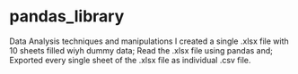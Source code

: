 # pandas_library
Data Analysis techniques and manipulations
I created a single .xlsx file with 10 sheets filled wiyh dummy data;
Read the .xlsx file using pandas and;
Exported every single sheet of the .xlsx file as individual .csv file.
